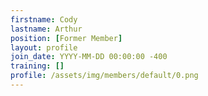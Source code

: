 ```yaml
---
firstname: Cody
lastname: Arthur
position: [Former Member]
layout: profile
join_date: YYYY-MM-DD 00:00:00 -400
training: []
profile: /assets/img/members/default/0.png
---
```

